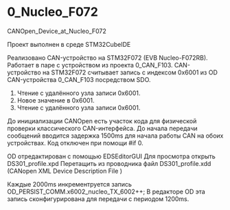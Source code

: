 # 0_Nucleo_F072
CANOpen_Device_at_Nucleo_F072

Проект выполнен в среде STM32CubeIDE


Реализовано CAN-устройство на STM32F072 (EVB Nucleo-F072RB).
Работает в паре с устройством из проекта 0_CAN_F103.
CAN-устройство на STM32F072 считывает запись с индексом 0x6001 из OD CAN-устройства 0_CAN_F103 посредством SDO.
1. Чтение с удалённого узла записи 0x6001.
2. Новое значение в  0x6001.
3. Чтение с удалённого узла записи 0x6001.

До инициализации CANOpen есть участок кода для физической проверки классического CAN-интерфейса. 
До начала передачи сообщений вводится задержка 1500ms для начала работы CAN на обоих устройствах.
Код отключен при помощи #if 0.

OD отредактирован с помощью EDSEditorGUI
Для просмотра открыть DS301_profile.xpd
Перетащить из проводника файл DS301_profile.xdd (CANopen XML Device Description File )


Каждые 2000ms инкрементруется запись OD_PERSIST_COMM.x6002_nucleo_TX_6002++;
В редакторе OD эта запись сконфигурирована для передачи с периодом 1200ms.